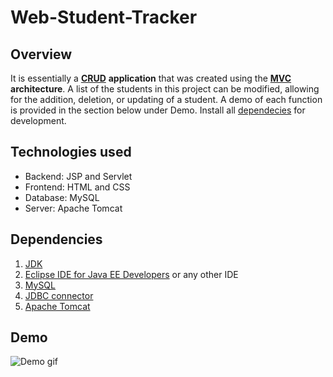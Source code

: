 # Web-Student-Tracker

## Overview

It is essentially a [**CRUD**](https://en.wikipedia.org/wiki/Create,_read,_update_and_delete) **application**  that was created using the 
[**MVC**](https://en.wikipedia.org/wiki/Model%E2%80%93view%E2%80%93controller) **architecture**. 
A list of the students in this project can be modified, allowing for the addition, deletion, or updating of a student. 
A demo of each function is provided in the section below under Demo. Install all [dependecies](#dependencies) for development.

## Technologies used

- Backend: JSP and Servlet
- Frontend: HTML and CSS
- Database: MySQL
- Server: Apache Tomcat

## Dependencies

1. [JDK](https://www.oracle.com/java/technologies/javase/javase-jdk8-downloads.html)
2. [Eclipse IDE for Java EE Developers](https://www.eclipse.org/downloads/packages/release/kepler/sr2/eclipse-ide-java-ee-developers) or any other IDE
3. [MySQL](https://www.mysql.com/downloads/)
4. [JDBC connector](https://dev.mysql.com/downloads/connector/j/5.1.html)
5. [Apache Tomcat](https://tomcat.apache.org/download-80.cgi)

## Demo

![Demo gif](https://github.com/tyagi67/Web-Student-Tracker/blob/main/demo.gif)
